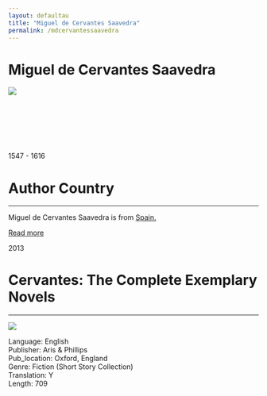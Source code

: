 ```yaml
---
layout: defaultau
title: "Miguel de Cervantes Saavedra"
permalink: /mdcervantessaavedra
---
```

<!-- partial:index.partial.html -->
<div class="content">
    <h1>Miguel de Cervantes Saavedra</h1>
    <div class="quote">
        <div><img src="https://www.biografiasyvidas.com/monografia/cervantes/fotos/cervantes_miguel_1.jpg" class="logo"></div>
    </div>
    <div class="timeline">
        <div style="padding-bottom:100px;"></div>
        <div class="block">
            <div class="date right"><p class="right"> 1547 - 1616 </p></div>
            <div class="dot"></div>
            <div class="left first">
            <div class="author_country">
                <h1>Author Country</h1><hr>
          <div class="aclocation">  <p>Miguel de Cervantes Saavedra is from <a href="http://localhost:4000/2"> Spain.</a></p></div>
              <div class="acreadmore">  <a href="https://en.wikipedia.org/wiki/Miguel_de_Cervantes" target="_blank">Read more</a></div>
            </div>
            </div>
        </div>
        <div class="block">
            <div class="date left"><p class="left">2013</p></div>
            <div class="dot"></div>
            <div class="right">
                <h1>Cervantes: The Complete Exemplary Novels</h1><hr>
                <p><img src="https://images-na.ssl-images-amazon.com/images/I/51XDI8WDx5L._SY291_BO1,204,203,200_QL40_FMwebp_.jpg"></p>
                <p>
                Language: English <br/> 	 		
                Publisher: Aris & Phillips	 <br/>
                Pub_location: Oxford, England <br/>
                Genre: Fiction (Short Story Collection) <br/>
                Translation: Y <br/>
                Length: 709 <br/>                </p>
            </div>
        </div>

<!-- partial -->
  <script src='https://cdnjs.cloudflare.com/ajax/libs/jquery/3.1.1/jquery.min.js'></script><script  src="assets/js/authorscript.js"></script>
